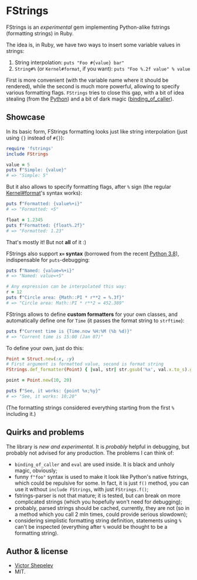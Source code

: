 # FStrings

FStrings is an _experimental_ gem implementing Python-alike fstrings (formatting strings) in Ruby.

The idea is, in Ruby, we have two ways to insert some variable values in strings:

1. String interpolation: `puts "Foo #{value} bar"`
2. `String#%` (or `Kernel#format`, if you want): `puts "Foo %.2f value" % value`

First is more convenient (with the variable name where it should be rendered), while the second is much more powerful, allowing to specify various formatting flags. `FStrings` tries to close this gap, with a bit of idea stealing (from the [Python](https://www.python.org/dev/peps/pep-0498/)) and a bit of dark magic ([binding_of_caller](http://github.com/banister/binding_of_caller)).

## Showcase

In its basic form, FStrings formatting looks just like string interpolation (just using `{}` instead of `#{}`):

```ruby
require 'fstrings'
include FStrings

value = 5
puts f"Simple: {value}"
# => "Simple: 5"
```

But it also allows to specify formatting flags, after `%` sign (the regular [Kernel#format](https://ruby-doc.org/core-2.7.0/Kernel.html#method-i-format)'s syntax works):

```ruby
puts f"Formatted: {value%+i}"
# => "Formatted: +5"

float = 1.2345
puts f"Formatted: {float%.2f}"
# => "Formatted: 1.23"
```

That's mostly it! But not **all** of it :)

FStrings also support **`x=` syntax** (borrowed from the recent [Python 3.8](https://docs.python.org/3/whatsnew/3.8.html#f-strings-support-for-self-documenting-expressions-and-debugging)), indispensable for `puts`-debugging:

```ruby
puts f"Named: {value=%+i}"
# => "Named: value=+5"

# Any expression can be interpolated this way:
r = 12
puts f"Circle area: {Math::PI * r**2 = %.3f}"
# => "Circle area: Math::PI * r**2 = 452.389"
```

FStrings allows to define **custom formatters** for your own classes, and automatically define one for `Time` (it passes the format string to `strftime`):

```ruby
puts f"Current time is {Time.now %H:%M (%b %d)}"
# => "Current time is 15:00 (Jan 07)"
```

To define your own, just do this:

```ruby
Point = Struct.new(:x, :y)
# First argument is formatted value, second is format string
FStrings.def_formatter(Point) { |val, str| str.gsub('%x', val.x.to_s).gsub('%y', val.y.to_s) }

point = Point.new(10, 20)

puts f"See, it works: {point %x;%y}"
# => "See, it works: 10;20"
```

(The formatting strings considered everything starting from the first `%` including it.)

## Quirks and problems

The library is _new and experimental_. It is _probably_ helpful in debugging, but probably not advised for any production. The problems I can think of:

* `binding_of_caller` and `eval` are used inside. It is black and unholy magic, obviously;
* funny `f"foo"` syntax is used to make it look like Python's native fstrings, which could be repulsive for some. In fact, it is just `f()` method, you can use it without `include FStrings`, with just `FStrings.f()`;
* fstrings-parser is not that mature; it is tested, but can break on more complicated strings (which you hopefully won't need for debugging);
* probably, parsed strings should be cached, currently, they are not (so in a method which you call 2 mln times, could provide serious slowdown);
* considering simplistic formatting string definition, statements using `%` can't be inspected (everything after `%` would be thought to be a formatting string).

## Author & license

* [Victor Shepelev](https://zverok.github.io)
* MIT.
